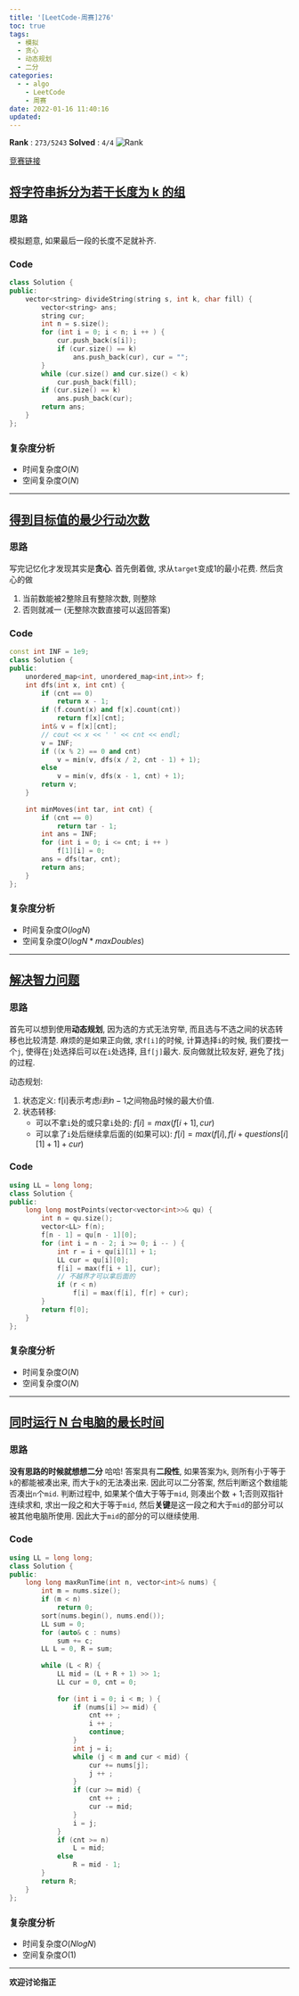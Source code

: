 ```yaml
---
title: '[LeetCode-周赛]276'
toc: true
tags:
  - 模拟
  - 贪心
  - 动态规划
  - 二分
categories:
  - - algo
    - LeetCode
    - 周赛
date: 2022-01-16 11:40:16
updated:
---
```


**Rank** : `273/5243`
**Solved** : `4/4`
![Rank](https://cdn.jsdelivr.net/gh/CsJsss/CsJsss.github.io@hexo/themes/icarus/source/img/2022/1/LeetCode第276场周赛.png)

[竞赛链接](https://leetcode-cn.com/contest/weekly-contest-276/)

<!--more-->

## [将字符串拆分为若干长度为 k 的组](https://leetcode-cn.com/contest/weekly-contest-276/problems/divide-a-string-into-groups-of-size-k/) 

### 思路
模拟题意, 如果最后一段的长度不足就补齐.

### Code

```cpp
class Solution {
public:
    vector<string> divideString(string s, int k, char fill) {
        vector<string> ans;
        string cur;
        int n = s.size();
        for (int i = 0; i < n; i ++ ) {
            cur.push_back(s[i]);
            if (cur.size() == k)
                ans.push_back(cur), cur = "";
        }
        while (cur.size() and cur.size() < k)
            cur.push_back(fill);
        if (cur.size() == k)
            ans.push_back(cur);
        return ans;
    }
};
```

### 复杂度分析

- 时间复杂度$O(N)$
- 空间复杂度$O(N)$
----

## [得到目标值的最少行动次数](https://leetcode-cn.com/contest/weekly-contest-276/problems/minimum-moves-to-reach-target-score/)

### 思路

写完记忆化才发现其实是**贪心**. 首先倒着做, 求从`target`变成1的最小花费. 然后贪心的做
1. 当前数能被2整除且有整除次数, 则整除
2. 否则就减一 (无整除次数直接可以返回答案)

### Code

```cpp
const int INF = 1e9;
class Solution {
public:
    unordered_map<int, unordered_map<int,int>> f;
    int dfs(int x, int cnt) {
        if (cnt == 0)
            return x - 1;
        if (f.count(x) and f[x].count(cnt))
            return f[x][cnt];
        int& v = f[x][cnt];
        // cout << x << ' ' << cnt << endl;
        v = INF;
        if ((x % 2) == 0 and cnt)
            v = min(v, dfs(x / 2, cnt - 1) + 1);
        else
            v = min(v, dfs(x - 1, cnt) + 1);
        return v;
    }
    
    int minMoves(int tar, int cnt) {
        if (cnt == 0)
            return tar - 1;
        int ans = INF;
        for (int i = 0; i <= cnt; i ++ )
            f[1][i] = 0;
        ans = dfs(tar, cnt);
        return ans;
    }
};
```

### 复杂度分析

- 时间复杂度$O(logN)$
- 空间复杂度$O(logN * maxDoubles)$
----

## [解决智力问题](https://leetcode-cn.com/contest/weekly-contest-276/problems/solving-questions-with-brainpower/)

### 思路

首先可以想到使用**动态规划**, 因为选的方式无法穷举, 而且选与不选之间的状态转移也比较清楚.
麻烦的是如果正向做, 求`f[i]`的时候, 计算选择`i`的时候, 我们要找一个`j`, 使得在`j`处选择后可以在`i`处选择, 且`f[j]`最大.
反向做就比较友好, 避免了找`j`的过程.

动态规划:
1. 状态定义:  f[i]表示考虑$i到n - 1$之间物品时候的最大价值.
2. 状态转移:
    - 可以不拿`i`处的或只拿`i`处的: $f[i] = max(f[i + 1], cur)$
    - 可以拿了`i`处后继续拿后面的(如果可以):  $f[i] = max(f[i], f[i + questions[i][1] + 1] + cur)$

### Code

```cpp
using LL = long long;
class Solution {
public:
    long long mostPoints(vector<vector<int>>& qu) {
        int n = qu.size();
        vector<LL> f(n);
        f[n - 1] = qu[n - 1][0];
        for (int i = n - 2; i >= 0; i -- ) {
            int r = i + qu[i][1] + 1;
            LL cur = qu[i][0];
            f[i] = max(f[i + 1], cur);
            // 不越界才可以拿后面的
            if (r < n)
                f[i] = max(f[i], f[r] + cur);
        }
        return f[0];
    }
};
```

### 复杂度分析
- 时间复杂度$O(N)$
- 空间复杂度$O(N)$
----

## [同时运行 N 台电脑的最长时间](https://leetcode-cn.com/contest/weekly-contest-276/problems/maximum-running-time-of-n-computers/)

### 思路

**没有思路的时候就想想二分** 哈哈!
答案具有**二段性**, 如果答案为`k`, 则所有小于等于`k`的都能被凑出来, 而大于`k`的无法凑出来.
因此可以二分答案, 然后判断这个数组能否凑出`n`个`mid`. 判断过程中, 如果某个值大于等于`mid`, 则凑出个数 + 1;否则双指针连续求和, 求出一段之和大于等于`mid`, 然后**关键**是这一段之和大于`mid`的部分可以被其他电脑所使用. 因此大于`mid`的部分的可以继续使用.

### Code

```cpp
using LL = long long;
class Solution {
public:
    long long maxRunTime(int n, vector<int>& nums) {
        int m = nums.size();
        if (m < n)
            return 0;
        sort(nums.begin(), nums.end());
        LL sum = 0;
        for (auto& c : nums)
            sum += c;
        LL L = 0, R = sum;
        
        while (L < R) {
            LL mid = (L + R + 1) >> 1;
            LL cur = 0, cnt = 0;
            
            for (int i = 0; i < m; ) {
                if (nums[i] >= mid) {
                    cnt ++ ;
                    i ++ ;
                    continue;
                }
                int j = i;
                while (j < m and cur < mid) {
                    cur += nums[j];
                    j ++ ;
                }
                if (cur >= mid) {
                    cnt ++ ;
                    cur -= mid;
                }
                i = j;
            }
            if (cnt >= n)
                L = mid;
            else
                R = mid - 1;
        }
        return R;
    }
};
```

### 复杂度分析
- 时间复杂度$O(NlogN)$
- 空间复杂度$O(1)$

----
**欢迎讨论指正**